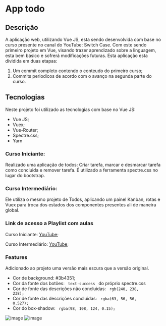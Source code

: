 # App todo

## Descrição

A aplicação web, utilizando Vue JS, esta sendo desenvolvida com base no curso presente no canal do YouTube: Switch Case. Com este sendo primeiro projeto em Vue, visando trazer aprendizado sobre a linguagem, esta bem básico e sofrerá modificações futuras.
Esta aplicação esta dividida em duas etapas: 
1. Um commit completo contendo o conteudo do primeiro curso;
2. Commits periodicos de acordo com o avanço na segunda parte do curso.

## Tecnologias
Neste projeto foi utilizado as tecnologias com base no Vue JS:
 
 - Vue JS;
 - Vuex;
 - Vue-Router;
 - Spectre.css;
 - Yarn

### Curso Iniciante:
Realizado uma aplicação de todos: Criar tarefa, marcar e desmarcar tarefa como concluida e remover tarefa. É utilizado a ferramenta spectre.css no lugar do bootstrap.

### Curso Intermediário:
Ele utiliza o mesmo projeto de Todos, aplicando um painel Kanban, rotas e Vuex para troca dos estados dos componentes presentes ali de maneira global.

### Link de acesso a Playlist com aulas

Curso Iniciante: [YouTube](https://www.youtube.com/playlist?list=PLp7Agl_Dsq-xkB8iOTb3yTrfYpH6rDQL8);

Curso Intermediário: [YouTube](https://www.youtube.com/playlist?list=PLp7Agl_Dsq-xqtT7jn6PgzwC2jqdMajP2);

### Features 
Adicionado ao projeto uma versão mais escura que a versão original. 
- Cor de background: #3b4351;
- Cor da fonte dos botões: <code> text-success </code> do próprio spectre.css
- Cor de fonte das descrições não concluidas: <code> rgb(240, 238, 238); </code>
- Cor de fonte das descrições concluidas: <code> rgba(63, 56, 56, 0.527); </code>
- Cor do box-shadow: <code> rgba(98, 108, 124, 0.15); </code>

![image](https://user-images.githubusercontent.com/41745075/91520853-b96b2280-e8cc-11ea-98e4-0e70762c1c49.png)
![image](https://user-images.githubusercontent.com/41745075/91520947-00f1ae80-e8cd-11ea-9db4-8abfeb29e460.png)
